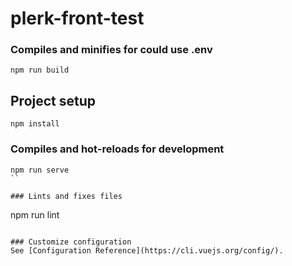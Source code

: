 # plerk-front-test

### Compiles and minifies for could use .env
```
npm run build
```

## Project setup
```
npm install
```

### Compiles and hot-reloads for development
```
npm run serve
``

### Lints and fixes files
```
npm run lint
```

### Customize configuration
See [Configuration Reference](https://cli.vuejs.org/config/).